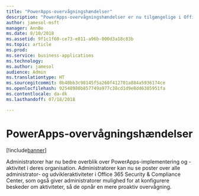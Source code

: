 ```yaml
---
title: "PowerApps-overvågningshændelser"
description: "PowerApps-overvågningshændelser er nu tilgængelige i Office 365 Security & Compliance Center"
author: jamesol-msft
manager: AnnBe
ms.date: 8/10/2018
ms.assetid: 9f1c1f60-ce73-e811-a96b-000d3a18c83b
ms.topic: article
ms.prod: 
ms.service: business-applications
ms.technology: 
ms.author: jamesol
audience: Admin
ms.translationtype: HT
ms.sourcegitcommit: 0b40bb3c98145f5a260f412701a884a5936174ce
ms.openlocfilehash: 92548980b857749a977c38cd1d9e8dd6385951fa
ms.contentlocale: da-dk
ms.lasthandoff: 07/18/2018

---
```

# <a name="powerapps-audit-events"></a>PowerApps-overvågningshændelser


[!include[banner](../../includes/banner.md)]

Administratorer har nu bedre overblik over PowerApps-implementering og -aktivitet i deres organisation. Administratorer kan nu se poster over alle administrator- og udvikleraktiviteter i Office 365 Security & Compliance Center, som også giver administratorer mulighed for at konfigurere beskeder om aktiviteter, så de opnår en mere proaktiv overvågning.


